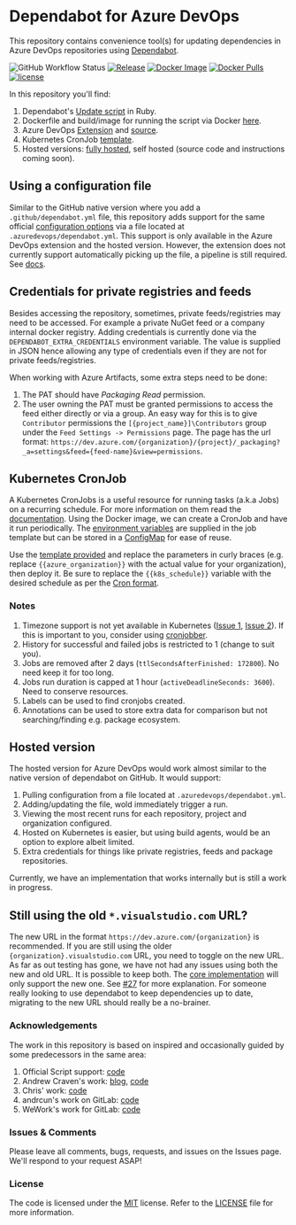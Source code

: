 # Dependabot for Azure DevOps

This repository contains convenience tool(s) for updating dependencies in Azure DevOps repositories using [Dependabot](https://dependabot.com).

![GitHub Workflow Status](https://img.shields.io/github/workflow/status/tinglesoftware/dependabot-azure-devops/Docker?style=flat-square)
[![Release](https://img.shields.io/github/release/tinglesoftware/dependabot-azure-devops.svg?style=flat-square)](https://github.com/tinglesoftware/dependabot-azure-devops/releases/latest)
[![Docker Image](https://img.shields.io/docker/image-size/tingle/dependabot-azure-devops/latest?style=flat-square)](https://hub.docker.com/r/tingle/dependabot-azure-devops)
[![Docker Pulls](https://img.shields.io/docker/pulls/tingle/dependabot-azure-devops?style=flat-square)](https://hub.docker.com/r/tingle/dependabot-azure-devops)
[![license](https://img.shields.io/github/license/tinglesoftware/dependabot-azure-devops.svg?style=flat-square)](LICENSE)

In this repository you'll find:

1. Dependabot's [Update script](./src/script/update-script.rb) in Ruby.
2. Dockerfile and build/image for running the script via Docker [here](./src/script/Dockerfile).
3. Azure DevOps [Extension](https://marketplace.visualstudio.com/items?itemName=tingle-software.dependabot) and [source](./src/extension).
4. Kubernetes CronJob [template](#kubernetes-cronjob).
5. Hosted versions: [fully hosted](#hosted-version), self hosted (source code and instructions coming soon).

## Using a configuration file

Similar to the GitHub native version where you add a `.github/dependabot.yml` file, this repository adds support for the same official [configuration options](https://help.github.com/github/administering-a-repository/configuration-options-for-dependency-updates) via a file located at `.azuredevops/dependabot.yml`. This support is only available in the Azure DevOps extension and the hosted version. However, the extension does not currently support automatically picking up the file, a pipeline is still required. See [docs](./src/extension/README.md#usage).

## Credentials for private registries and feeds

Besides accessing the repository, sometimes, private feeds/registries may need to be accessed. For example a private NuGet feed or a company internal docker registry. Adding credentials is currently done via the `DEPENDABOT_EXTRA_CREDENTIALS` environment variable. The value is supplied in JSON hence allowing any type of credentials even if they are not for private feeds/registries.

When working with Azure Artifacts, some extra steps need to be done:

1. The PAT should have *Packaging Read* permission.
2. The user owning the PAT must be granted permissions to access the feed either directly or via a group. An easy way for this is to give `Contributor` permissions the `[{project_name}]\Contributors` group under the `Feed Settings -> Permissions` page. The page has the url format: `https://dev.azure.com/{organization}/{project}/_packaging?_a=settings&feed={feed-name}&view=permissions`.

## Kubernetes CronJob

A Kubernetes CronJobs is a useful resource for running tasks (a.k.a Jobs) on a recurring schedule. For more information on them read the [documentation](https://kubernetes.io/docs/concepts/workloads/controllers/cron-jobs/). Using the Docker image, we can create a CronJob and have it run periodically. The [environment variables](./src/script/README.md#environment-variables) are supplied in the job template but can be stored in a [ConfigMap](https://kubernetes.io/docs/concepts/configuration/configmap/) for ease of reuse.

Use the [template provided](./cronjob-template.yaml) and replace the parameters in curly braces (e.g. replace `{{azure_organization}}` with the actual value for your organization), then deploy it. Be sure to replace the `{{k8s_schedule}}` variable with the desired schedule as per the [Cron format](https://en.wikipedia.org/wiki/Cron).

### Notes

1. Timezone support is not yet available in Kubernetes ([Issue 1](https://github.com/kubernetes/kubernetes/issues/47202), [Issue 2](https://github.com/kubernetes/kubernetes/issues/78795)). If this is important to you, consider using [cronjobber](https://github.com/hiddeco/cronjobber).
2. History for successful and failed jobs is restricted to 1 (change to suit you).
3. Jobs are removed after 2 days (`ttlSecondsAfterFinished: 172800`). No need keep it for too long.
4. Jobs run duration is capped at 1 hour (`activeDeadlineSeconds: 3600`). Need to conserve resources.
5. Labels can be used to find cronjobs created.
6. Annotations can be used to store extra data for comparison but not searching/finding e.g. package ecosystem.

## Hosted version

The hosted version for Azure DevOps would work almost similar to the native version of dependabot on GitHub.
It would support:

1. Pulling configuration from a file located at `.azuredevops/dependabot.yml`.
2. Adding/updating the file, wold immediately trigger a run.
3. Viewing the most recent runs for each repository, project and organization configured.
4. Hosted on Kubernetes is easier, but using build agents, would be an option to explore albeit limited.
5. Extra credentials for things like private registries, feeds and package repositories.

Currently, we have an implementation that works internally but is still a work in progress.

## Still using the old `*.visualstudio.com` URL?

The new URL in the format `https://dev.azure.com/{organization}` is recommended. If you are still using the older `{organization}.visualstudio.com` URL, you need to toggle on the new URL. As far as out testing has gone, we have not had any issues using both the new and old URL. It is possible to keep both. The [core implementation](https://github.com/dependabot/dependabot-core) will only support the new one. See [#27](https://github.com/tinglesoftware/dependabot-azure-devops/issues/27#issuecomment-768054722) for more explanation. For someone really looking to use dependabot to keep dependencies up to date, migrating to the new URL should really be a no-brainer.

### Acknowledgements

The work in this repository is based on inspired and occasionally guided by some predecessors in the same area:

1. Official Script support: [code](https://github.com/dependabot/dependabot-script)
2. Andrew Craven's work: [blog](https://medium.com/@acraven/updating-dependencies-in-azure-devops-repos-773cbbb6029d), [code](https://github.com/acraven/azure-dependabot)
3. Chris' work: [code](https://github.com/chris5287/dependabot-for-azuredevops)
4. andrcun's work on GitLab: [code](https://gitlab.com/dependabot-gitlab/dependabot)
5. WeWork's work for GitLab: [code](https://github.com/wemake-services/kira-dependencies)

### Issues &amp; Comments

Please leave all comments, bugs, requests, and issues on the Issues page. We'll respond to your request ASAP!

### License

The code is licensed under the [MIT](http://www.opensource.org/licenses/mit-license.php "Read more about the MIT license form") license. Refer to the [LICENSE](./LICENSE) file for more information.
